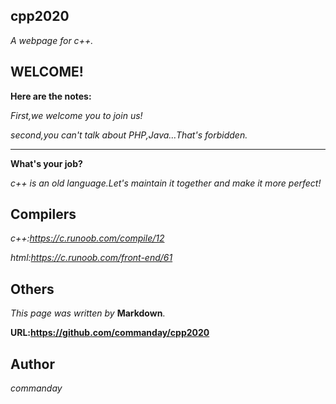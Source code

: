 ## cpp2020

*A webpage for c++.*
## WELCOME!
**Here are the notes:**

*First,we welcome you to join us!*

*second,you can't talk about PHP,Java…That's forbidden.*
***
**What's your job?**

*c++ is an old language.Let's maintain it together and make it more perfect!*

## Compilers

*c++:https://c.runoob.com/compile/12*

*html:https://c.runoob.com/front-end/61*

## Others
*This page was written by* __Markdown__.

__URL:https://github.com/commanday/cpp2020__

## Author

*commanday*

